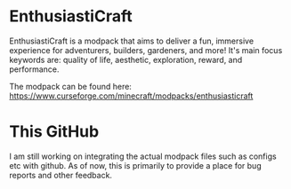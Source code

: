 # EnthusiastiCraft
EnthusiastiCraft is a modpack that aims to deliver a fun, immersive experience for adventurers,
builders, gardeners, and more! It's main focus keywords are: quality of life, aesthetic, exploration,
reward, and performance.

The modpack can be found here: https://www.curseforge.com/minecraft/modpacks/enthusiasticraft

# This GitHub
I am still working on integrating the actual modpack files such as configs etc with github. As of now,
this is primarily to provide a place for bug reports and other feedback.
